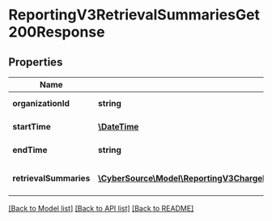# ReportingV3RetrievalSummariesGet200Response

## Properties
Name | Type | Description | Notes
------------ | ------------- | ------------- | -------------
**organizationId** | **string** | Organization Id | [optional] 
**startTime** | [**\DateTime**](\DateTime.md) | Report Start Date | [optional] 
**endTime** | **string** | Report Start Date | [optional] 
**retrievalSummaries** | [**\CyberSource\Model\ReportingV3ChargebackSummariesGet200ResponseChargebackSummaries[]**](ReportingV3ChargebackSummariesGet200ResponseChargebackSummaries.md) | List of Summary values | [optional] 

[[Back to Model list]](../README.md#documentation-for-models) [[Back to API list]](../README.md#documentation-for-api-endpoints) [[Back to README]](../README.md)


